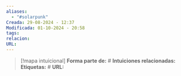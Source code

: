 ```yaml
---
aliases:
  - "#solarpunk"
Creada: 29-08-2024 - 12:37
Modificada: 01-10-2024 - 20:58
tags: 
relacion: 
URL: 
---
```


> [!mapa intuicional]
> **Forma parte de:** #
> **Intuiciones relacionadas:** 
> **Etiquetas:** #
> **URL:** 


